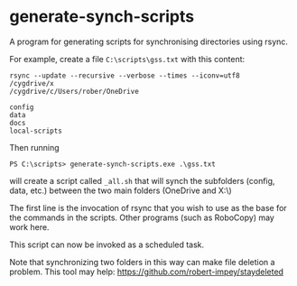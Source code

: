 # generate-synch-scripts

A program for generating scripts for synchronising directories using rsync.

For example, create a file `C:\scripts\gss.txt` with this content:

```
rsync --update --recursive --verbose --times --iconv=utf8 
/cygdrive/x
/cygdrive/c/Users/rober/OneDrive

config
data
docs
local-scripts
```

Then running

`PS C:\scripts> generate-synch-scripts.exe .\gss.txt`

will create a script called `_all.sh` that will synch the subfolders (config, data, etc.) between the two main folders (OneDrive and X:\\)

The first line is the invocation of rsync that you wish to use as the base for the commands in the scripts.
Other programs (such as RoboCopy) may work here.

This script can now be invoked as a scheduled task.

Note that synchronizing two folders in this way can make file deletion a problem.
This tool may help: https://github.com/robert-impey/staydeleted
